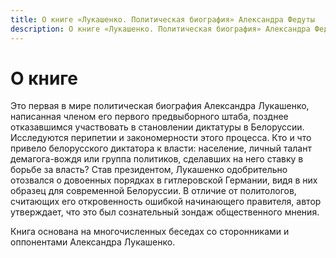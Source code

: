 ```yaml
---
title: О книге «Лукашенко. Политическая биография» Александра Федуты
description: О книге «Лукашенко. Политическая биография» Александра Федуты
---
```


# О книге

Это первая в мире политическая биография Александра Лукашенко, написанная членом его первого предвыборного штаба, позднее отказавшимся участвовать в становлении диктатуры в Белоруссии. Исследуются перипетии и закономерности этого процесса. Кто и что привело белорусского диктатора к власти: население, личный талант демагога-вождя или группа политиков, сделавших на него ставку в борьбе за власть? Став президентом, Лукашенко одобрительно отозвался о довоенных порядках в гитлеровской Германии, видя в них образец для современной Белоруссии. В отличие от политологов, считающих его откровенность ошибкой начинающего правителя, автор утверждает, что это был сознательный зондаж общественного мнения.

Книга основана на многочисленных беседах со сторонниками и оппонентами Александра Лукашенко.
